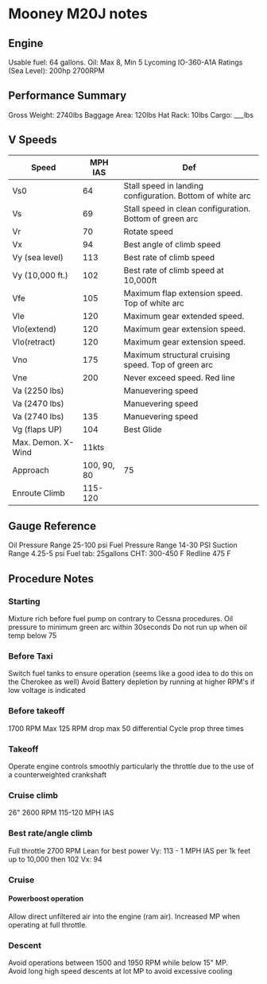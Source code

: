 Mooney M20J notes
================

Engine
------
Usable fuel: 64 gallons.
Oil: Max 8, Min 5
Lycoming IO-360-A1A
Ratings (Sea Level): 200hp 2700RPM

Performance Summary
-------------------

Gross Weight: 2740lbs
Baggage Area: 120lbs
Hat Rack: 10lbs
Cargo: ___lbs

V Speeds
--------

| Speed | MPH IAS | Def |
|-------|------|-----|
| Vs0 | 64 | Stall speed in landing configuration. Bottom of white arc |
| Vs | 69 |  Stall speed in clean configuration. Bottom of green arc |
| Vr | 70 | Rotate speed |
| Vx | 94 |  Best angle of climb speed |
| Vy (sea level) | 113 | Best rate of climb speed |
| Vy (10,000 ft.) | 102 | Best rate of climb speed at 10,000ft |
| Vfe | 105 | Maximum flap extension speed. Top of white arc |
| Vle | 120 | Maximum gear extended speed. |
| Vlo(extend) | 120 | Maximum gear extension speed. |
| Vlo(retract) | 120 | Maximum gear extension speed. |
| Vno | 175 | Maximum structural cruising speed. Top of green arc |
| Vne | 200 | Never exceed speed. Red line |
| Va (2250 lbs) | | Manuevering speed |
| Va (2470 lbs) | | Manuevering speed |
| Va (2740 lbs) | 135 | Manuevering speed |
| Vg (flaps UP) | 104 | Best Glide |
| Max. Demon. X-Wind | 11kts | | |
| Approach | 100, 90, 80 | 75 |
| Enroute Climb | 115-120 | |

Gauge Reference
---------------

Oil Pressure Range 25-100 psi
Fuel Pressure Range 14-30 PSI
Suction Range 4.25-5 psi
Fuel tab: 25gallons
CHT: 300-450 F Redline 475 F


Procedure Notes
---------------

### Starting

Mixture rich before fuel pump on contrary to Cessna procedures.
Oil pressure to minimum green arc within 30seconds
Do not run up when oil temp below 75 

### Before Taxi

Switch fuel tanks to ensure operation (seems like a good idea to do this on the Cherokee as well)
Avoid Battery depletion by running at higher RPM's if low voltage is indicated

### Before takeoff

1700 RPM
Max 125 RPM drop max 50 differential
Cycle prop three times

### Takeoff

Operate engine controls smoothly particularly the throttle due to the use of a counterweighted crankshaft

### Cruise climb

26" 2600 RPM
115-120 MPH IAS

### Best rate/angle climb

Full throttle 2700 RPM
Lean for best power
Vy: 113 - 1 MPH IAS per 1k feet up to 10,000 then 102 
Vx: 94  

### Cruise

#### Powerboost operation
Allow direct unfiltered air into the engine (ram air).  Increased MP when operating at full throttle.

### Descent

Avoid operations between 1500 and 1950 RPM while below 15" MP.  
Avoid long high speed descents at lot MP to avoid excessive cooling
